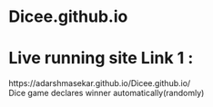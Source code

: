 # Dicee.github.io

<h1>Live running site Link 1 :</h1> https://adarshmasekar.github.io/Dicee.github.io/
</br>
Dice game declares winner automatically(randomly)
